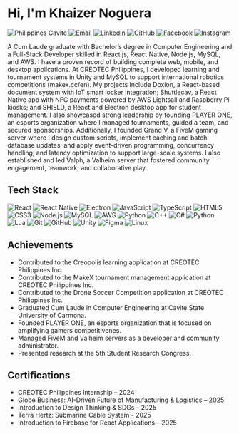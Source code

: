 # Hi, I'm Khaizer Noguera
![Philippines Cavite](https://img.shields.io/badge/Philippines-Cavite-DADAD8?style=for-the-badge&logo=googlemaps&logoColor=DADAD8)
[![Email](https://img.shields.io/badge/Email-khaizerdn%40gmail.com-DADAD8?style=for-the-badge&logo=gmail&logoColor=DADAD8)](mailto:khaizerdn@gmail.com)
[![LinkedIn](https://img.shields.io/badge/LinkedIn-khaizerdn-DADAD8?style=for-the-badge&logo=linkedin&logoColor=DADAD8)](https://www.linkedin.com/in/khaizerdn)
[![GitHub](https://img.shields.io/badge/GitHub-khaizerdn-DADAD8?style=for-the-badge&logo=github&logoColor=DADAD8)](https://github.com/khaizerdn)
[![Facebook](https://img.shields.io/badge/Facebook-khaizerdn-DADAD8?style=for-the-badge&logo=facebook&logoColor=DADAD8)](https://facebook.com/khaizerdn)
[![Instagram](https://img.shields.io/badge/Instagram-khaizerdn-DADAD8?style=for-the-badge&logo=instagram&logoColor=DADAD8)](https://instagram.com/khaizerdn)

A Cum Laude graduate with Bachelor’s degree in Computer Engineering and a Full-Stack Developer skilled in React.js, React Native, Node.js, MySQL, and AWS. I have a proven record of building complete web, mobile, and desktop applications. At CREOTEC Philippines, I developed learning and tournament systems in Unity and MySQL to support international robotics competitions (makex.cc/en). My projects include Doxion, a React-based document system with IoT smart locker integration; Shuttlecav, a React Native app with NFC payments powered by AWS Lightsail and Raspberry Pi kiosks; and SHIELD, a React and Electron desktop app for student management. I also showcased strong leadership by founding PLAYER ONE, an esports organization where I managed tournaments, guided a team, and secured sponsorships. Additionally, I founded Grand V, a FiveM gaming server where I design custom scripts, implement caching and batch database updates, and apply event-driven programming, concurrency handling, and latency optimization to support large-scale systems. I also established and led Valph, a Valheim server that fostered community engagement, teamwork, and collaborative play.

## Tech Stack

![React](https://img.shields.io/badge/React-20232A?style=for-the-badge&logo=react&logoColor=61DAFB)
![React Native](https://img.shields.io/badge/React%20Native-20232A?style=for-the-badge&logo=react&logoColor=61DAFB)
![Electron](https://img.shields.io/badge/Electron-2C2E3B?style=for-the-badge&logo=electron&logoColor=47848F)
![JavaScript](https://img.shields.io/badge/JavaScript-F7DF1E?style=for-the-badge&logo=javascript&logoColor=000000)
![TypeScript](https://img.shields.io/badge/TypeScript-3178C6?style=for-the-badge&logo=typescript&logoColor=ffffff)
![HTML5](https://img.shields.io/badge/HTML5-E34F26?style=for-the-badge&logo=html5&logoColor=ffffff)
![CSS3](https://img.shields.io/badge/CSS3-1572B6?style=for-the-badge&logo=css3&logoColor=ffffff)
![Node.js](https://img.shields.io/badge/Node.js-339933?style=for-the-badge&logo=node.js&logoColor=ffffff)
![MySQL](https://img.shields.io/badge/MySQL-4479A1?style=for-the-badge&logo=mysql&logoColor=ffffff)
![AWS](https://img.shields.io/badge/AWS-FF9900?style=for-the-badge&logo=amazonaws&logoColor=000000)
![Python](https://img.shields.io/badge/Python-3776AB?style=for-the-badge&logo=python&logoColor=ffffff)
![C++](https://img.shields.io/badge/C++-00599C?style=for-the-badge&logo=cplusplus&logoColor=ffffff)
![C#](https://img.shields.io/badge/C%23-239120?style=for-the-badge&logo=csharp&logoColor=ffffff)
![Python](https://img.shields.io/badge/Python-3776AB?style=for-the-badge&logo=python&logoColor=ffffff)
![Lua](https://img.shields.io/badge/Lua-2C2D72?style=for-the-badge&logo=lua&logoColor=ffffff)
![Git](https://img.shields.io/badge/Git-F05032?style=for-the-badge&logo=git&logoColor=ffffff)
![GitHub](https://img.shields.io/badge/GitHub-181717?style=for-the-badge&logo=github&logoColor=ffffff)
![Unity](https://img.shields.io/badge/Unity-100000?style=for-the-badge&logo=unity&logoColor=ffffff)
![Figma](https://img.shields.io/badge/Figma-F24E1E?style=for-the-badge&logo=figma&logoColor=ffffff)
![Linux](https://img.shields.io/badge/Linux-FCC624?style=for-the-badge&logo=linux&logoColor=000000)

## Achievements

- Contributed to the Creopolis learning application at CREOTEC Philippines Inc.
- Contributed to the MakeX tournament management application at CREOTEC Philippines Inc.
- Contributed to the Drone Soccer Competition application at CREOTEC Philippines Inc.
- Graduated Cum Laude in Computer Engineering at Cavite State University of Carmona.
- Founded PLAYER ONE, an esports organization that is focused on amplifying gamers competitivenes.
- Managed FiveM and Valheim servers as a developer and community administrator.
- Presented research at the 5th Student Research Congress.

## Certifications  

- CREOTEC Philippines Internship – 2024  
- Globe Business: AI-Driven Future of Manufacturing & Logistics – 2025  
- Introduction to Design Thinking & SDGs – 2025
- Terra Hertz: Submarine Cable System - 2025
- Introduction to Firebase for React Applications – 2025
